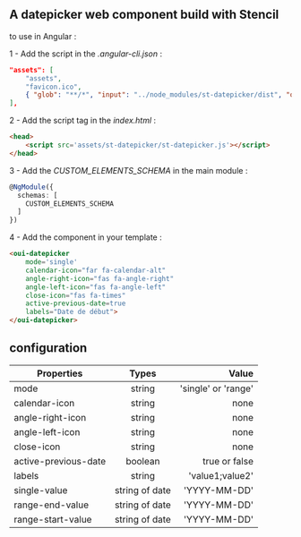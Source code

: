 ## A datepicker web component build with Stencil

to use in Angular :

1 - Add the script in the *.angular-cli.json* :
```json
"assets": [
    "assets",
    "favicon.ico",
    { "glob": "**/*", "input": "../node_modules/st-datepicker/dist", "output": "./assets/st-datepicker" }
],
```
2 - Add the script tag in the *index.html* :
```html
<head>
    <script src='assets/st-datepicker/st-datepicker.js'></script>
</head>
```
3 - Add the *CUSTOM_ELEMENTS_SCHEMA* in the main module :
```typescript
@NgModule({
  schemas: [
    CUSTOM_ELEMENTS_SCHEMA
  ]
})
```
4 - Add the component in your template :
```html
<oui-datepicker
    mode='single'
    calendar-icon="far fa-calendar-alt"
    angle-right-icon="fas fa-angle-right"
    angle-left-icon="fas fa-angle-left"
    close-icon="fas fa-times"
    active-previous-date=true
    labels="Date de début">
</oui-datepicker>
```

## configuration

| Properties        | Types           | Value  |
| ------------- |:-------------:| -----:|
| mode     | string | 'single' or 'range' |
| calendar-icon      | string      |   none |
| angle-right-icon | string      |    none |
| angle-left-icon      | string      |   none |
| close-icon | string      |    none |
| active-previous-date      | boolean      |   true or false |
| labels | string  |    'value1;value2' |
| single-value | string of date  |    'YYYY-MM-DD' |
| range-end-value | string of date  |    'YYYY-MM-DD' |
| range-start-value | string of date  |    'YYYY-MM-DD' |

